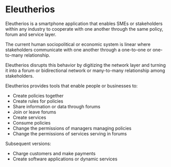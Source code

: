 # Eleutherios

Eleutherios is a smartphone application that enables SMEs or stakeholders within any industry to cooperate with one another through the same policy, forum and service layer.

The current human sociopolitical or economic system is linear where stakeholders communicate with one another through a one-to-one or one-to-many relationship.

Eleutherios disrupts this behavior by digitizing the network layer and turning it into a forum or bidirectional network or many-to-many relationship among stakeholders.

Eleutherios provides tools that enable people or businesses to:

- Create policies together
- Create rules for policies
- Share information or data through forums
- Join or leave forums
- Create services
- Consume policies
- Change the permissions of managers managing policies
- Change the permissions of services serving in forums

Subsequent versions:

- Charge customers and make payments
- Create software applications or dynamic services